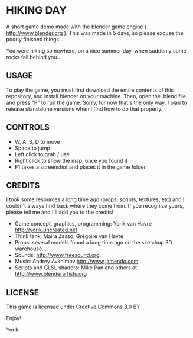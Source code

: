 HIKING DAY
==========

A short game demo made with the blender game engine ( http://www.blender.org ). This was made in 5 days, so please excuse the poorly finished things...

You were hiking somewhere, on a nice summer day, when suddenly some rocks fall behind you...

USAGE
-----

To play the game, you must first download the entire contents of this repository, and install blender on your machine. Then, open the .blend file and press "P" to run the game. Sorry, for now that's the only way. I plan to release standalone versions when I find how to do that properly.

CONTROLS
--------

* W, A, S, D to move
* Space to jump
* Left click to grab / use
* Right click to show the map, once you found it
* F1 takes a screenshot and places it in the game folder

CREDITS
-------

I took some resources a long time ago (props, scripts, textures, etc) and I couldn't always find back where they come from. If you recognize yours, please tell me and I'll add you to the credits!

* Game concept, graphics, programming: Yorik van Havre http://yorik.uncreated.net
* Think tank: Maíra Zasso, Grégoire van Havre
* Props: several models found a long time ago on the sketchup 3D warehouse...
* Sounds: http://www.freesound.org
* Music: Andrey Avkhimov http://www.jamendo.com
* Scripts and GLSL shaders: Mike Pan and others at http://www.blenderartists.org

LICENSE
-------

This game is licensed under Creative Commons 3.0 BY

Enjoy!

Yorik

